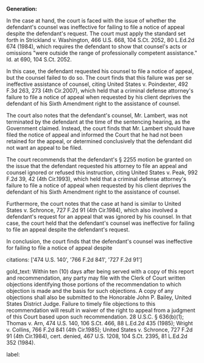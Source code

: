 **Generation:**

 <answer>

In the case at hand, the court is faced with the issue of whether the defendant's counsel was ineffective for failing to file a notice of appeal despite the defendant's request. The court must apply the standard set forth in Strickland v. Washington, 466 U.S. 668, 104 S.Ct. 2052, 80 L.Ed.2d 674 (1984), which requires the defendant to show that counsel's acts or omissions "were outside the range of professionally competent assistance." Id. at 690, 104 S.Ct. 2052.

In this case, the defendant requested his counsel to file a notice of appeal, but the counsel failed to do so. The court finds that this failure was per se ineffective assistance of counsel, citing United States v. Poindexter, 492 F.3d 263, 273 (4th Cir.2007), which held that a criminal defense attorney's failure to file a notice of appeal when requested by his client deprives the defendant of his Sixth Amendment right to the assistance of counsel.

The court also notes that the defendant's counsel, Mr. Lambert, was not terminated by the defendant at the time of the sentencing hearing, as the Government claimed. Instead, the court finds that Mr. Lambert should have filed the notice of appeal and informed the Court that he had not been retained for the appeal, or determined conclusively that the defendant did not want an appeal to be filed.

The court recommends that the defendant's § 2255 motion be granted on the issue that the defendant requested his attorney to file an appeal and counsel ignored or refused this instruction, citing United States v. Peak, 992 F.2d 39, 42 (4th Cir.1993), which held that a criminal defense attorney's failure to file a notice of appeal when requested by his client deprives the defendant of his Sixth Amendment right to the assistance of counsel.

Furthermore, the court notes that the case at hand is similar to United States v. Schronce, 727 F.2d 91 (4th Cir.1984), which also involved a defendant's request for an appeal that was ignored by his counsel. In that case, the court held that the defendant's counsel was ineffective for failing to file an appeal despite the defendant's request.

In conclusion, the court finds that the defendant's counsel was ineffective for failing to file a notice of appeal despite

citations: ['474 U.S. 140', '766 F.2d 841', '727 F.2d 91']

gold_text: Within ten (10) days after being served with a copy of this report and recommendation, any party may file with the Clerk of Court written objections identifying those portions of the recommendation to which objection is made and the basis for such objections. A copy of any objections shall also be submitted to the Honorable John P. Bailey, United States District Judge. Failure to timely file objections to this recommendation will result in waiver of the right to appeal from a judgment of this Court based upon such recommendation. 28 U.S.C. § 636(b)(1); Thomas v. Arn, 474 U.S. 140, 106 S.Ct. 466, 88 L.Ed.2d 435 (1985); Wright v. Collins, 766 F.2d 841 (4th Cir.1985); United States v. Schronce, 727 F.2d 91 (4th Cir.1984), cert. denied, 467 U.S. 1208, 104 S.Ct. 2395, 81 L.Ed.2d 352 (1984).

label: 